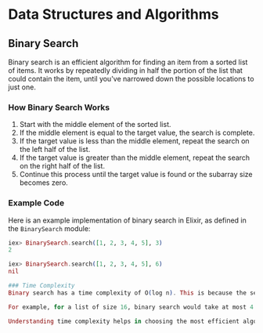 # Data Structures and Algorithms

## Binary Search

Binary search is an efficient algorithm for finding an item from a sorted list of items. It works by repeatedly dividing in half the portion of the list that could contain the item, until you've narrowed down the possible locations to just one.

### How Binary Search Works

1. Start with the middle element of the sorted list.
2. If the middle element is equal to the target value, the search is complete.
3. If the target value is less than the middle element, repeat the search on the left half of the list.
4. If the target value is greater than the middle element, repeat the search on the right half of the list.
5. Continue this process until the target value is found or the subarray size becomes zero.

### Example Code

Here is an example implementation of binary search in Elixir, as defined in the `BinarySearch` module:

```elixir
iex> BinarySearch.search([1, 2, 3, 4, 5], 3)
2

iex> BinarySearch.search([1, 2, 3, 4, 5], 6)
nil

### Time Complexity
Binary search has a time complexity of O(log n). This is because the search space is halved with each step, leading to a logarithmic growth in the number of comparisons needed to find the target element.

For example, for a list of size 16, binary search would take at most 4 comparisons (log₂16 = 4) to find the target element.

Understanding time complexity helps in choosing the most efficient algorithm for a given problem, especially when dealing with large datasets. 

